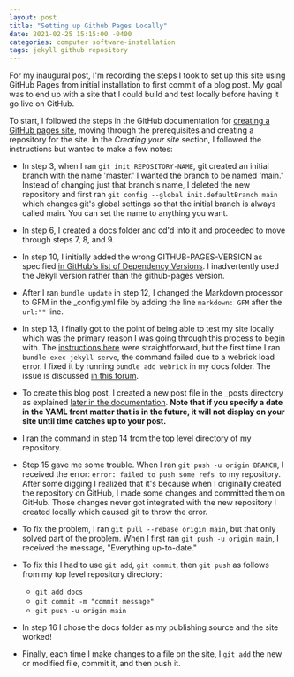 ```yaml
---
layout: post
title: "Setting up Github Pages Locally"
date: 2021-02-25 15:15:00 -0400
categories: computer software-installation
tags: jekyll github repository
---
```


For my inaugural post, I'm recording the steps I took to set up this site using GitHub Pages from initial installation to first commit of a blog post. My goal was to end up with a site that I could build and test locally before having it go live on GitHub.

To start, I followed the steps in the GitHub documentation for [creating a GitHub pages site](https://docs.github.com/en/github/working-with-github-pages/creating-a-github-pages-site-with-jekyll), moving through the prerequisites and creating a repository for the site. In the *Creating your site* section, I followed the instructions but wanted to make a few notes:

* In step 3, when I ran `git init REPOSITORY-NAME`, git created an initial branch with the name 'master.' I wanted the branch to be named 'main.' Instead of changing just that branch's name, I deleted the new repository and first ran `git config --global init.defaultBranch main` which changes git's global settings so that the initial branch is always called main. You can set the name to anything you want.

* In step 6, I created a docs folder and cd'd into it and proceeded to move through steps 7, 8, and 9.

* In step 10, I initially added the wrong GITHUB-PAGES-VERSION as specified [in GitHub's list of Dependency Versions](https://pages.github.com/versions/). I inadvertently used the Jekyll version rather than the github-pages version.

* After I ran `bundle update` in step 12, I changed the Markdown processor to GFM in the _config.yml file by adding the line `markdown: GFM` after the `url:""` line.

* In step 13, I finally got to the point of being able to test my site locally which was the primary reason I was going through this process to begin with. The [instructions here](https://docs.github.com/en/articles/testing-your-github-pages-site-locally-with-jekyll) were straightforward, but the first time I ran `bundle exec jekyll serve`, the command failed due to a webrick load error. I fixed it by running `bundle add webrick` in my docs folder. The issue is discussed [in this forum](https://github.com/jekyll/jekyll/issues/8523).

* To create this blog post, I created a new post file in the _posts directory as explained [later in the documentation](https://docs.github.com/en/github/working-with-github-pages/adding-content-to-your-github-pages-site-using-jekyll). **Note that if you specify a date in the YAML front matter that is in the future, it will not display on your site until time catches up to your post.**

* I ran the command in step 14 from the top level directory of my repository.

* Step 15 gave me some trouble. When I ran `git push -u origin BRANCH`, I received the error: `error: failed to push some refs to` my repository. After some digging I realized that it's because when I originally created the repository on GitHub, I made some changes and committed them on GitHub. Those changes never got integrated with the new repository I created locally which caused git to throw the error.

* To fix the problem, I ran `git pull --rebase origin main`, but that only solved part of the problem. When I first ran `git push -u origin main`, I received the message, "Everything up-to-date."

* To fix this I had to use `git add`, `git commit`, then `git push` as follows from my top level repository directory:
  - `git add docs`
  - `git commit -m "commit message"`
  - `git push -u origin main`

* In step 16 I chose the docs folder as my publishing source and the site worked!

* Finally, each time I make changes to a file on the site, I `git add` the new or modified file, commit it, and then push it.

